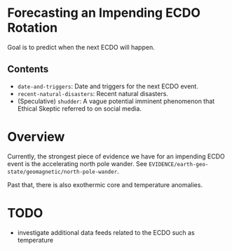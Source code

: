 # Forecasting an Impending ECDO Rotation

Goal is to predict when the next ECDO will happen.

## Contents

- `date-and-triggers`: Date and triggers for the next ECDO event.
- `recent-natural-disasters`: Recent natural disasters.
- (Speculative) `shudder`: A vague potential imminent phenomenon that Ethical Skeptic referred to on social media.

# Overview

Currently, the strongest piece of evidence we have for an impending ECDO event is the accelerating north pole wander. See `EVIDENCE/earth-geo-state/geomagnetic/north-pole-wander`.

Past that, there is also exothermic core and temperature anomalies.

# TODO

- investigate additional data feeds related to the ECDO such as temperature
